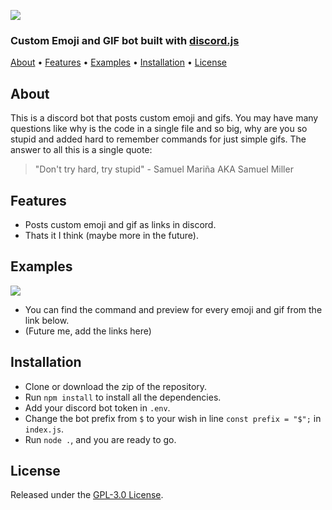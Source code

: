 <img src="https://raw.githubusercontent.com/WitherCubes/Emojam/master/assets/logo.png"></img>
<h3>Custom Emoji and GIF bot built with <a href=https://github.com/discordjs/discord.js>discord.js</a></h3>

<p>
  <a href="#about">About</a>
  •
  <a href="#features">Features</a>
  •
  <a href="#examples">Examples</a>
  •
  <a href="#installation">Installation</a>
  •
  <a href="#license">License</a>
</p>

<h2 id="about">About</h2>
<p>This is a discord bot that posts custom emoji and gifs. You may have many questions like why is the code in a single file and so big, why are you so stupid and added hard to remember commands for just simple gifs. The answer to all this is a single quote:<p>

> "Don't try hard, try stupid" - Samuel Mariña AKA Samuel Miller

<h2 id="features">Features</h2>

- Posts custom emoji and gif as links in discord.
- Thats it I think (maybe more in the future).

<h2 id="examples">Examples</h2>
<img src="https://raw.githubusercontent.com/WitherCubes/Emojam/master/assets/example.gif"></img>

- You can find the command and preview for every emoji and gif from the link below.
- (Future me, add the links here)

<h2 id="installation">Installation</h2>

- Clone or download the zip of the repository.
- Run ```npm install``` to install all the dependencies.
- Add your discord bot token in ```.env```.
- Change the bot prefix from ```$``` to your wish in line ```const prefix = "$";``` in ```index.js```.
- Run ```node .```, and you are ready to go.

<h2 id="#license">License</h2>

Released under the [GPL-3.0 License](https://github.com/WitherCubes/Emojam/blob/master/LICENSE).
